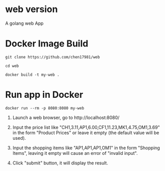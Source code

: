 # web version

A golang web App


Docker Image Build
===

```
git clone https://github.com/chen17981/web

cd web 

docker build -t my-web .
```


Run app in Docker
===

```
docker run --rm -p 8080:8080 my-web

```

1. Launch a web browser, go to http://localhost:8080/

2. Input the price list like "CH1,3.11,AP1,6.00,CF1,11.23,MK1,4.75,OM1,3.69" in the form "Product Prices" or leave it empty (the default value will be used).

3. Input the shopping items like "AP1,AP1,AP1,OM1" in the form "Shopping Items", leaving it empty will cause an error of "invalid input".

4. Click "submit" button, it will display the result.
